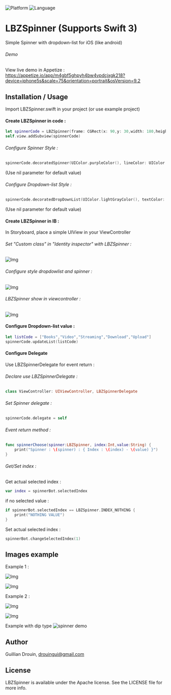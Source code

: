 
![Platform](https://img.shields.io/badge/Platform-iOS-green.svg)
![Language](https://img.shields.io/badge/Swift-2.3-blue.svg)

# LBZSpinner (Supports Swift 3)
Simple Spinner with dropdown-list for iOS (like android)
###### Demo
View live demo in Appetize :
https://appetize.io/app/m4gbf5ghpyh4bw4vpdcjxgk218?device=iphone5s&scale=75&orientation=portrait&osVersion=9.2

## Installation / Usage

Import LBZSpinner.swift in your project (or use example project)


#### Create LBZSpinner in code :
```Swift
let spinnerCode = LBZSpinner(frame: CGRect(x: 90,y: 30,width: 180,height: 45))
self.view.addSubview(spinnerCode)
```

###### Configure Spinner Style :
```Swift
spinnerCode.decoratedSpinner(UIColor.purpleColor(), lineColor: UIColor.brownColor(), text: "Choose value")
```
(Use nil parameter for default value)

###### Configure Dropdown-list Style :
```Swift
spinnerCode.decoratedDropDownList(UIColor.lightGrayColor(), textColor: UIColor.redColor(), withStroke: true, strokeSize: 5, strokeColor: nil)
```
(Use nil parameter for default value)


#### Create LBZSpinner in IB :

In Storyboard, place a simple UIView in your ViewController

###### Set "Custom class" in "Identity inspector" with LBZSpinner :

![Img](https://github.com/LeBzul/LBZSpinner/blob/master/example_images/customclass.png)

###### Configure style dropdowlist and spinner :

![Img](https://github.com/LeBzul/LBZSpinner/blob/master/example_images/configure.png)

###### LBZSpinner show in viewcontroller :

![Img](https://github.com/LeBzul/LBZSpinner/blob/master/example_images/presentation.png)


#### Configure Dropdown-list value :
```Swift
let listCode = ["Books","Video","Streaming","Download","Upload"]
spinnerCode.updateList(listCode)
```

#### Configure Delegate
Use LBZSpinnerDelegate for event return :

###### Declare use LBZSpinnerDelegate :
```Swift
class ViewController: UIViewController, LBZSpinnerDelegate 
```  
###### Set Spinner delegate :
```Swift
spinnerCode.delegate = self
```  
###### Event return method :
```Swift
func spinnerChoose(spinner:LBZSpinner, index:Int,value:String) {
    print("Spinner : \(spinner) : { Index : \(index) - \(value) }")
}
```  

###### Get/Set index :
 
 Get actual selected index :
```Swift
var index = spinnerBot.selectedIndex
```  

if no selected value :
```Swift
if spinnerBot.selectedIndex == LBZSpinner.INDEX_NOTHING {
    print("NOTHING VALUE")
}
```  

 Set actual selected index :
```Swift
spinnerBot.changeSelectedIndex(1)
```  


## Images example


Example 1 : 

![Img](https://github.com/LeBzul/LBZSpinner/blob/master/example_images/spinner_gray.png)

![Img](https://github.com/LeBzul/LBZSpinner/blob/master/example_images/dropdown_gray.png)

Example 2 : 

![Img](https://github.com/LeBzul/LBZSpinner/blob/master/example_images/spinner_orange.png)

![Img](https://github.com/LeBzul/LBZSpinner/blob/master/example_images/dropdown_orange.png)

Example with dip type 
![spinner demo](https://github.com/dipkasyap/LBZSpinner/blob/master/example_images/dip_type.png)


## Author

Guillian Drouin, drouingui@gmail.com

## License

LBZSpinner is available under the Apache license. See the LICENSE file for more info.

